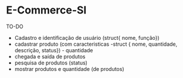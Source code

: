 # E-Commerce-SI
TO-DO
- Cadastro e identificação de usuário (struct{
nome,
função})
- cadastrar produto (com caracteristicas -struct {
nome,
quantidade, 
descrição, 
status}) - quantidade
- chegada e saída de produtos
- pesquisa de produtos (status)
- mostrar produtos e quantidade (de produtos)
